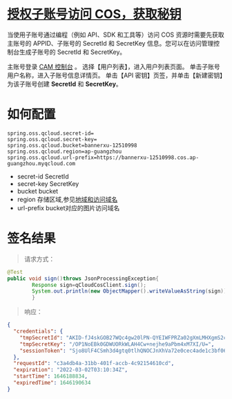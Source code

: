 # [授权子账号访问 COS，获取秘钥](https://portal.qiniu.com/user/key)

当使用子账号通过编程（例如 API、SDK 和工具等）访问 COS 资源时需要先获取主账号的 APPID、子账号的 SecretId 和 SecretKey 信息。您可以在访问管理控制台生成子账号的 SecretId 和
SecretKey。

主账号登录 [CAM 控制台](https://console.cloud.tencent.com/cam/capi) 。 选择【用户列表】，进入用户列表页面。 单击子账号用户名称，进入子账号信息详情页。 单击【API
密钥】页签，并单击【新建密钥】为该子账号创建 **SecretId** 和 **SecretKey**。

# 如何配置

```properties
spring.oss.qcloud.secret-id=
spring.oss.qcloud.secret-key=
spring.oss.qcloud.bucket=bannerxu-12510998
spring.oss.qcloud.region=ap-guangzhou
spring.oss.qcloud.url-prefix=https://bannerxu-12510998.cos.ap-guangzhou.myqcloud.com
```

- secret-id SecretId
- secret-key SecretKey
- bucket bucket
- region 存储区域,参见[地域和访问域名](https://cloud.tencent.com/document/product/436/6224)
- url-prefix bucket对应的图片访问域名

# 签名结果

> 请求方式：

```java
@Test
public void sign()throws JsonProcessingException{
        Response sign=qCloudCosClient.sign();
        System.out.println(new ObjectMapper().writeValueAsString(sign));
        }
```

> 响应：

```json
{
  "credentials": {
    "tmpSecretId": "AKID-fJ4skGOB27WQc4gw20lPN-QYEIWFPRZa02gXmLMHXgmS2c5tlrarDTsPTO_1ZTo",
    "tmpSecretKey": "/OP1NoEBk0GDWUORkWLAH4Cw+nejhe9aPbm4xM7XI/U=",
    "sessionToken": "Sjo8UlF4CSmh3d4gtq0tlhQNOCJnXhVa72e0cec4ade1c3bf06f3045f728f99f4dDXvLvY0Cck73MYjeP96iPsCB5XRdWYVgF5jCdhnkgiSC04T87CRwCdpQ06AClnR8vPKoLAJSq_F6Z1C5kw_Z4av5q3RxpE9W2qYKGTuNvSp5a6OMFR3CoDel2WuF_rNEV8hc9qX5kcKnkD9mPOKzssyrA9didSR-2uSdKMnvmb7iWLPGcxGv3I4OZFF0CqzZ7afa59jpsoDBDdxJrnTKwacp1vVR4cD4FO3IU1OCxgmgXvbX08jTGD5IXs66evj5mm5DjI9OPg4h5HLIuY1zREGJmSf4hMUEQDVYIpEKPuwkiFmsyMi-tdPgRvXho9tjwiuR0vnqkWBha1T_CjFlM_lK0JFw0i3RXutESh_Z2oKnIQhtlZ1TZXtV22ikHw3h8R61QyzDyPl_aOmHMn7_seo4SMowHQ_mUiK--kWgjONSQruGCiEPBsv-0xSVUhsI4uyHSvjDAQsXgJETeLpYMNv1ROvve8ARm3oQ6T5JVbrqFbJcaDDuBAI3WAJNIAvt182v8Isy2vcBLftt9c6Dr1i9sVrkT1lmslc9Y9Geu4iMUaZOsMGw3yyQ2WqjPJrocCGUJRhFbcuX6Jka5VpdloYKPahkYAPac1qzT2rwaVlz8lsGfRpV-DMDjJlBHDtChQgNgqlyVJGZJ-LXxMR14Y5qCyVfzkgx-9CNIxmb4Y"
  },
  "requestId": "c3a4db4a-31bb-401f-accb-4c92154610cd",
  "expiration": "2022-03-02T03:10:34Z",
  "startTime": 1646188834,
  "expiredTime": 1646190634
}
```